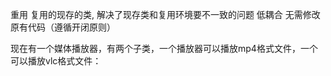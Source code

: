 重用
复用的现存的类, 解决了现存类和复用环境要不一致的问题
低耦合
无需修改原有代码（遵循开闭原则）


现在有一个媒体播放器，有两个子类，一个播放器可以播放mp4格式文件，一个可以播放vlc格式文件：

